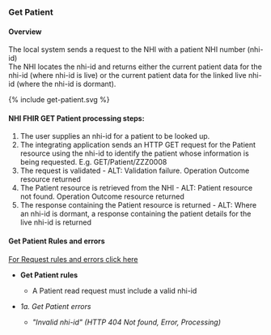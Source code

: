 

### Get Patient

#### Overview

The local system sends a request to the NHI with a patient NHI number (nhi-id) <br /> The NHI locates the nhi-id and returns either the current patient data for the nhi-id (where nhi-id is live) or the current patient data for the linked live nhi-id (where the nhi-id is dormant).

<div>
{% include get-patient.svg %}
</div>


#### **NHI FHIR GET Patient processing steps:**
 
1. The user supplies an nhi-id for a patient to be looked up.
2. The integrating application sends an HTTP GET request for the Patient resource using the nhi-id to identify the patient whose information is being requested. E.g. GET<Endpoint>/Patient/ZZZ0008
3. The request is validated - ALT: Validation failure. Operation Outcome resource returned
4. The Patient resource is retrieved from the NHI - ALT: Patient resource not found. Operation Outcome resource returned<br />
5. The response containing the Patient resource is returned - ALT: Where an nhi-id is dormant, a response containing the patient details for the live nhi-id is returned

#### Get Patient Rules and errors

[For Request rules and errors click here](/general.html#request-rules-and-errors)

* **Get Patient rules**
  * A Patient read request must include a valid nhi-id

* _1a. Get Patient errors_
  * _"Invalid nhi-id" (HTTP 404 Not found, Error, Processing)_
